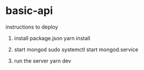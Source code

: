 # basic-api

instructions to deploy

1) install package.json
   yarn install

2) start mongod
   sudo systemctl start mongod.service

3) run the server
    yarn dev